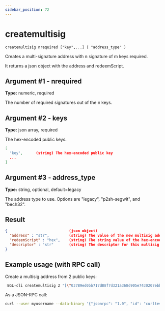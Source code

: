 ```yaml
---
sidebar_position: 72
---
```


# createmultisig

`createmultisig nrequired ["key",...] ( "address_type" )`

Creates a multi-signature address with n signature of m keys required.

It returns a json object with the address and redeemScript.

## Argument #1 - nrequired

**Type:** numeric, required

The number of required signatures out of the n keys.

## Argument #2 - keys

**Type:** json array, required

The hex-encoded public keys.

```json
[
  "key",      (string) The hex-encoded public key
  ...
]
```

## Argument #3 - address\_type

**Type:** string, optional, default=legacy

The address type to use. Options are "legacy", "p2sh-segwit", and "bech32".

## Result

```json
{                            (json object)
  "address" : "str",         (string) The value of the new multisig address.
  "redeemScript" : "hex",    (string) The string value of the hex-encoded redemption script.
  "descriptor" : "str"       (string) The descriptor for this multisig
}
```
## Example usage (with RPC call)

Create a multisig address from 2 public keys:

```sh
 BGL-cli createmultisig 2 "[\"03789ed0bb717d88f7d321a368d905e7430207ebbd82bd342cf11ae157a7ace5fd\",\"03dbc6764b8884a92e871274b87583e6d5c2a58819473e17e107ef3f6aa5a61626\"]"
```

As a JSON-RPC call:

```sh
curl --user myusername --data-binary '{"jsonrpc": "1.0", "id": "curltest", "method": "createmultisig", "params": [2, "[\"03789ed0bb717d88f7d321a368d905e7430207ebbd82bd342cf11ae157a7ace5fd\",\"03dbc6764b8884a92e871274b87583e6d5c2a58819473e17e107ef3f6aa5a61626\"]"]}' -H 'content-type: text/plain;' http://127.0.0.1:8334/
```